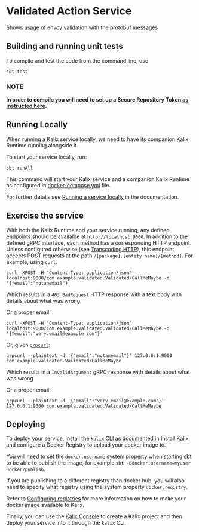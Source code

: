 # Validated Action Service

Shows usage of envoy validation with the protobuf messages

## Building and running unit tests

To compile and test the code from the command line, use

```shell
sbt test
```

### NOTE
**In order to compile you will need to set up a Secure Repository Token [as instructed here](https://account.akka.io/token).**

## Running Locally

When running a Kalix service locally, we need to have its companion Kalix Runtime running alongside it.

To start your service locally, run:

```shell
sbt runAll
```

This command will start your Kalix service and a companion Kalix Runtime as configured in [docker-compose.yml](./docker-compose.yml) file.

For further details see [Running a service locally](https://docs.kalix.io/developing/running-service-locally.html) in the documentation.

## Exercise the service

With both the Kalix Runtime and your service running, any defined endpoints should be available at `http://localhost:9000`. In addition to the defined gRPC interface, each method has a corresponding HTTP endpoint. Unless configured otherwise (see [Transcoding HTTP](https://docs.kalix.io/java-protobuf/writing-grpc-descriptors-protobuf.html#_transcoding_http)), this endpoint accepts POST requests at the path `/[package].[entity name]/[method]`. For example, using `curl`.

```shell
curl -XPOST -H "Content-Type: application/json" localhost:9000/com.example.validated.Validated/CallMeMaybe -d '{"email":"notanemail"}'
```

Which results in a `403 BadRequest` HTTP response with a text body with details about what was wrong

Or a proper email:
```shell
curl -XPOST -H "Content-Type: application/json" localhost:9000/com.example.validated.Validated/CallMeMaybe -d '{"email":"very.email@example.com"}'
```

Or, given [`grpcurl`](https://github.com/fullstorydev/grpcurl):

```shell
grpcurl --plaintext -d '{"email":"notanemail"}' 127.0.0.1:9000 com.example.validated.Validated/CallMeMaybe
```

Which results in a `InvalidArgument` gRPC response with details about what was wrong

Or a proper email:
```shell
grpcurl --plaintext -d '{"email":"very.email@example.com"}' 127.0.0.1:9000 com.example.validated.Validated/CallMeMaybe
```

## Deploying

To deploy your service, install the `kalix` CLI as documented in
[Install Kalix](https://docs.kalix.io/kalix/install-kalix.html)
and configure a Docker Registry to upload your docker image to.

You will need to set the `docker.username` system property when starting sbt to be able to publish the image, for example `sbt -Ddocker.username=myuser Docker/publish`.

If you are publishing to a different registry than docker hub, you will also need to specify what registry using the system property `docker.registry`.

Refer to
[Configuring registries](https://docs.kalix.io/operations/container-registries.html)
for more information on how to make your docker image available to Kalix.

Finally, you can use the [Kalix Console](https://console.kalix.io)
to create a Kalix project and then deploy your service into it through the `kalix` CLI.
